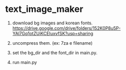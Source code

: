 # text_image_maker
1. download bg images and korean fonts.
https://drive.google.com/drive/folders/152K0P8u5P-YAl7Gq1otZUiKCEIuxvfSK?usp=sharing

2. uncompress them. (ex: 7za e filename)

3. set the bg_dir and the font_dir in main.py.

4. run main.py
